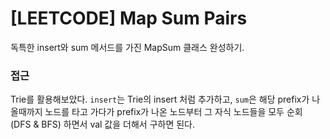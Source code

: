 # [LEETCODE] Map Sum Pairs

독특한 insert와 sum 메서드를 가진 MapSum 클래스 완성하기.

### 접근

Trie를 활용해보았다. `insert`는 Trie의 insert 처럼 추가하고, `sum`은 해당 prefix가 나올때까지 노드를 타고 가다가 prefix가 나온 노드부터 그 자식 노드들을 모두 순회 (DFS & BFS) 하면서 val 값을 더해서 구하면 된다.
